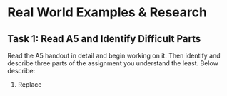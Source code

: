 # Real World Examples & Research

## Task 1: Read A5 and Identify Difficult Parts

Read the A5 handout in detail and begin working on it. Then identify and describe three parts of the assignment you understand the least. Below describe:

1. Replace <title> with the name of the part.
2. What concepts from this part do you understand?
3. How and why is it difficult to understand?

### Part 1: Concept of malloc and free

I do get what each function does. I also get the concept of dynamic memory allocation. But using it in a program is kind of confusing. I am getting address sanitizer issues in `decompress_board` function and I don't know where I am supposed to free the address or if I need to free it.

### Part 2: Pointers in C

The concept of pointers are always confusing. It is used to points to the memory address and does indirect referencing to a value. I find using it difficult mostly during memory management which is needed for this assignment.

### Part 3: Decompression using strtok

I get what the handout is trying to tell us by using `strtok` for compressing the strings. But since the string is big and a lot of error handling is needed. I am struggling with it.

## Task 2: Two Real-World Examples / Analogies

For the concept of "Dynamic Memory Allocation" and one other technical concept from A5, find real-world examples or an analogy to explain it. Think of this as a practice for the final presentation in this class. Include your source from where you found your real-world example or an analogy.

### Concept 1: Dynamic Memory Allocation

Dynamic memory allocation is akin to renting an apartment: just as you might initially lease a small space and later upgrade to a larger one as your needs grow, in programming, dynamic memory allocation allows for the allocation and deallocation of memory during runtime. It enables programs to adjust their memory usage based on changing requirements, allocating more memory as needed and releasing it when no longer required, offering flexibility and efficiency in memory management.

### Concept 2: Linked List

A linked list can be compared to a train consisting of multiple cars where each car is connected to the next one by a coupling. In this analogy, each car represents a node in the linked list, containing both data and a reference (or pointer) to the next node. The first car serves as the head of the train, acting as the starting point of the linked list. To traverse the linked list, you start at the head and follow the couplings (pointers) from one car to the next until you reach the end. This flexibility allows for efficient insertion and removal of cars (nodes) anywhere along the train, without needing to rearrange the entire sequence, making it suitable for dynamic data structures where the size may change frequently.

> [!NOTE]
> Source: Chat GPT.
